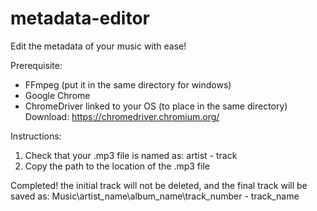 # metadata-editor
Edit the metadata of your music with ease!

Prerequisite:
 - FFmpeg (put it in the same directory for windows)
 - Google Chrome
 - ChromeDriver linked to your OS (to place in the same directory)
   Download:  https://chromedriver.chromium.org/

Instructions:
1) Check that your .mp3 file is named as: artist - track
2) Copy the path to the location of the .mp3 file

Completed! the initial track will not be deleted, and the final track will be saved as:
Music\artist_name\album_name\track_number - track_name
